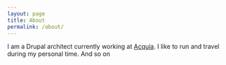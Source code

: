```yaml
---
layout: page
title: About
permalink: /about/
---
```


I am a Drupal architect currently working at [Acquia](https://acquia.com). I like to run and travel during my personal time. And so on
